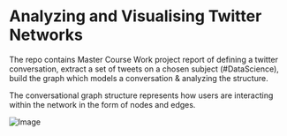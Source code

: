 # Analyzing and Visualising Twitter Networks 
The repo contains Master Course Work project report of defining a twitter conversation, extract a set of tweets on a chosen subject (#DataScience), build the graph which models a conversation & analyzing the structure. 

The conversational graph structure represents how users are interacting within the network in the form of nodes and edges. 

![Image](https://drive.google.com/file/d/18CKD53WUC8HDos-qk-G3rQ8gJtAjcUPX/view?usp=sharing)




